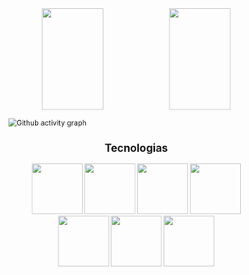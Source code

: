 <!--
- 👋 Hi, I’m @DouglasLeal
- 👀 I’m interested in ...
- 🌱 I’m currently learning ...
- 💞️ I’m looking to collaborate on ...
- 📫 How to reach me ...
-->

<div align="center">  
  <img width="49%" height="200px" src="https://github-readme-stats.vercel.app/api?username=douglasleal&show_icons=true&count_private=true&hide_border=true&title_color=00bfbf&icon_color=00bfbf&text_color=00bfbf&bg_color=0d1117" /> 
  <img width="49%" height="200px" src="https://github-readme-stats.vercel.app/api/top-langs/?username=douglasleal&layout=compact&langs_count=6&hide_border=true&title_color=00bfbf&text_color=00bfbf&bg_color=0d1117" />
</div>

![Github activity graph](https://github-readme-activity-graph.cyclic.app/graph?username=douglasleal&theme=gotham)

<h2 align="center">Tecnologias</h2>
<div align="center">
  <img width="100px" height="100px" src="https://cdn.jsdelivr.net/gh/devicons/devicon/icons/html5/html5-original.svg" />
  <img width="100px" height="100px" src="https://cdn.jsdelivr.net/gh/devicons/devicon/icons/css3/css3-original.svg" />
  <img width="100px" height="100px" src="https://cdn.jsdelivr.net/gh/devicons/devicon/icons/javascript/javascript-original.svg" />
  <img width="100px" height="100px" src="https://cdn.jsdelivr.net/gh/devicons/devicon/icons/nodejs/nodejs-original.svg" />
  <img width="100px" height="100px" src="https://cdn.jsdelivr.net/gh/devicons/devicon/icons/csharp/csharp-original.svg" />
  <img width="100px" height="100px" src="https://cdn.jsdelivr.net/gh/devicons/devicon/icons/dotnetcore/dotnetcore-original.svg" />
  <img width="100px" height="100px" src="https://cdn.jsdelivr.net/gh/devicons/devicon/icons/flutter/flutter-original.svg" />
</div>


<!---
DouglasLeal/DouglasLeal is a ✨ special ✨ repository because its `README.md` (this file) appears on your GitHub profile.
You can click the Preview link to take a look at your changes.
--->
